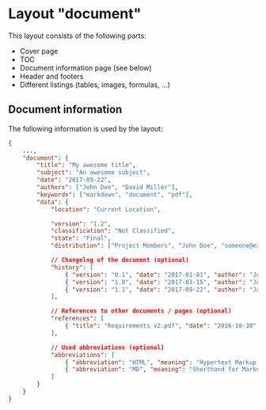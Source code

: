 # Layout "document"
This layout consists of the following parts:
- Cover page
- TOC
- Document information page (see below)
- Header and footers
- Different listings (tables, images, formulas, ...)

## Document information
The following information is used by the layout:

```json
{
    ...,
    "document": {
        "title": "My awesome title",
        "subject": "An awesome subject",
        "date": "2017-09-22",
        "authors": ["John Doe", "David Miller"],
        "keywords": ["markdown", "document", "pdf"],
        "data": {
            "location": "Current Location",

            "version": "1.2",
            "classification": "Not Classified",
            "state": "Final",
            "distribution": ["Project Members", "John Doe", "someone@example.com"],

            // Changelog of the document (optional)
            "history": [
                { "version": "0.1", "date": "2017-01-01", "author": "John Doe", "comment": "Document created" },
                { "version": "1.0", "date": "2017-03-15", "author": "John Doe", "comment": "Finished document" },
                { "version": "1.1", "date": "2017-09-22", "author": "James Smith", "comment": "Added section 2" },
            ],

            // References to other documents / pages (optional)
            "references": [
                { "title": "Requirements v2.pdf", "date": "2016-10-30", "author": "Jane Smith" }
            ],

            // Used abbreviations (optional)
            "abbreviations": [
                { "abbreviation": "HTML", "meaning": "Hypertext Markup Language" },
                { "abbreviation": "MD", "meaning": "Shorthand for Markdown" }
            ]
        }
    }
}
```